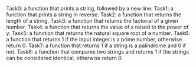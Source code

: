 Task0: a function that prints a string, followed by a new line.
Task1: a function that prints a string in reverse.
Task2: a function that returns the length of a string.
Task3: a function that returns the factorial of a given number.
Task4: a function that returns the value of x raised to the power of y.
Task5: a function that returns the natural square root of a number.
Task6: a function that returns 1 if the input integer is a prime number, otherwise return 0.
Task7: a function that returns 1 if a string is a palindrome and 0 if not.
Task8: a function that compares two strings and returns 1 if the strings can be considered identical, otherwise return 0.
